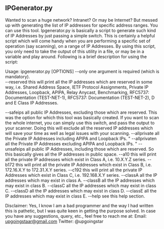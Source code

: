 IPGenerator.py
--------------

Wanted to scan a huge network? Intranet? Or may be Internet? But messed up with generating the list of IP addresses for specific address ranges. You can use this tool.
Ipgenerator.py  is basically a script to generate such kind of IP Addresses by just passing a simple switch. This is certainly a helpful script which will come handy when you are performing a specific set of operation (say scanning), on a range of IP Addresses. By using this script, you only need to take the output of this utility in a file, or may be in a variable and play around. Following is a brief description for using the script:

Usage:	ipgenerator.py 		[OPTIONS] --only one argument is required (which is mandatory). <br>
--reserved	this will print all the IP addresses which are reserved in some way, i.e. Shared Address Space, IETF Protocol Assignments, Private IP Addresses, Loopback, APIPA, Relay Anycast, Benchmarking, RFC5737: Documentation (TEST-NET-1), RFC5737: Documentation (TEST-NET-2), D and E Class IP Addresses.  

--safeips	all public IP Addresses, excluding those which are reserved. This was the option for which this tool was basically created. If you want to scan the whole internet, you can simply use this switch, and pass the output to your scanner. Doing this will exclude all the reserved IP addresses which will save your time as well as legal issues with your scanning.
--allprivate			all the Private IP Addresses including APIPA and Loopback IPs. "
--allprivaten			all the Private IP Addresses excluding APIPA and Loopback IPs. "
--unsafeips	all public IP Addresses, including those which are reserved. So this basically gives all the IP addresses in public space. 
--a10	this will print all the private IP addresses which exist in Class A, i.e. 10.X.Y.Z series. 
--b172	this will print all the private IP Addresses which exist in Class B, i.e. 172.16.X.Y to 172.31.X.Y series.
--c192	this will print all the private IP Addresses which exist in Class C, i.e. 192.168.X.Y series.
--classA				all the IP addresses which may exist in class A.
--classB				all the IP addresses which may exist in class B.
--classC 			all the IP addresses which may exist in class C.
--classD				all the IP addresses which may exist in class D.
--classE				all the IP addresses which may exist in class E.
--help				see this help section.

Disclaimer: Yes, I know I am a bad programmer and the way I had written this is pathetic, but I was quite keen in getting the purpose solved. 
In case you have any suggestions, query, etc., feel free to reach me at:
Email: upgoingstaar@gmail.com
Twitter: @upgoingstar
